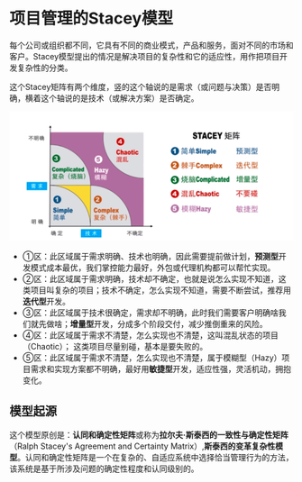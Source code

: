 # 项目管理的Stacey模型

每个公司或组织都不同，它具有不同的商业模式，产品和服务，面对不同的市场和客户。Stacey模型提出的情况是解决项目的复杂性和它的适应性，用作把项目开发复杂性的分类。

这个Stacey矩阵有两个维度，竖的这个轴说的是需求（或问题与决策）是否明确，横着这个轴说的是技术（或解决方案）是否确定。

![stacey](.\pm_stacey.png)

- ①区：此区域属于需求明确、技术也明确，因此需要提前做计划，**预测型**开发模式成本最优，我们掌控能力最好，外包或代理机构都可以帮忙实现。
- ②区：此区域属于需求明确，技术却不确定，也就是说怎么实现不知道，这类项目叫复杂的项目；技术不确定，怎么实现不知道，需要不断尝试，推荐用**迭代型**开发。
- ③区：此区域属于技术很确定，需求却不明确，此时我们需要客户明确啥我们就先做啥；**增量型**开发，分成多个阶段交付，减少推倒重来的风险。
- ④区：此区域属于需求不清楚，怎么实现也不清楚，这叫混乱状态的项目（Chaotic）； 这类项目尽量别碰，基本是要失败的。
- ⑤区：此区域属于需求不清楚，怎么实现也不清楚，属于模糊型（Hazy）项目需求和实现方案都不明确，最好用**敏捷型**开发，适应性强，灵活机动，拥抱变化。

## 模型起源

这个模型原创是：**认同和确定性矩阵**或称为**拉尔夫·斯泰西的一致性与确定性矩阵**（Ralph Stacey's Agreement and Certainty Matrix）,**斯泰西的变革复杂性模型**。认同和确定性矩阵是一个在复杂的、自适应系统中选择恰当管理行为的方法，该系统是基于所涉及问题的确定性程度和认同级别的。